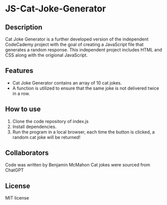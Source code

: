 # JS-Cat-Joke-Generator
## Description
Cat Joke Generator is a further developed version of the independent CodeCademy project with the goal of creating a JavaScript file that generates a random response. This independent project includes HTML and CSS along with the origional JavaScript.
## Features
* Cat Joke Generator contains an array of 10 cat jokes.
* A function is utilized to ensure that the same joke is not delivered twice in a row.
## How to use
1. Clone the code repository of index.js 
2. Install dependencies.
3. Run the program in a local browser, each time the button is clicked, a random cat joke will be returned!
## Collaborators
Code was written by Benjamin McMahon
Cat jokes were sourced from ChatGPT
## License
MIT license
